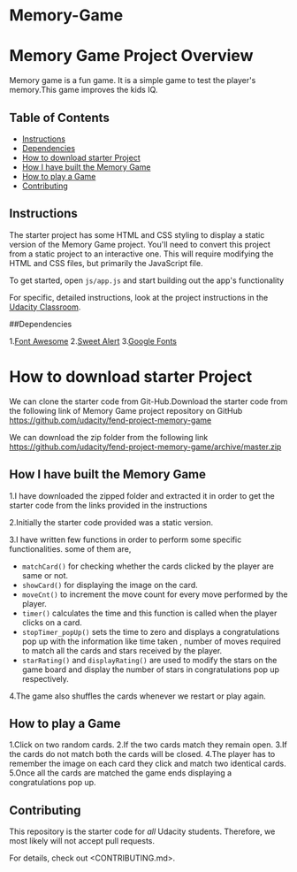 # Memory-Game
# Memory Game Project Overview

Memory game is a fun game. It is a simple game to test the player's memory.This game improves the kids IQ.


## Table of Contents

- [Instructions](#instructions)
- [Dependencies](#dependencies)
- [How to download starter Project](#how-to-download-starter-project)
- [How I have built the Memory Game](#how-i-have-built-the-memory-game)
- [How to play a Game](#how-to-play-a-game)
- [Contributing](#contributing)


## Instructions

The starter project has some HTML and CSS styling to display a static version of the Memory Game project. You'll need to convert this project from a static project to an interactive one. This will require modifying the HTML and CSS files, but primarily the JavaScript file.

To get started, open `js/app.js` and start building out the app's functionality

For specific, detailed instructions, look at the project instructions in the [Udacity Classroom](https://classroom.udacity.com/me).


##Dependencies

1.[Font Awesome](https://maxcdn.bootstrapcdn.com/font-awesome/4.6.1/css/font-awesome.min.css)
2.[Sweet Alert](https://cdnjs.cloudflare.com/ajax/libs/sweetalert/1.1.3/sweetalert.min.css)
3.[Google Fonts](https://fonts.googleapis.com/css?family=Coda)

# How to download starter Project

We can clone the starter code from Git-Hub.Download the starter code from the following link of Memory Game project repository on GitHub <https://github.com/udacity/fend-project-memory-game>

We can download the zip folder from the following link <https://github.com/udacity/fend-project-memory-game/archive/master.zip>


## How I have built the Memory Game

1.I have downloaded the zipped folder and extracted it in order to get the starter code from the links provided in the instructions

2.Initially the starter code provided was a static version.

3.I have written few functions in order to perform some specific functionalities. some of them are,

- `matchCard()` for checking whether the cards clicked by the player are same or not.
- `showCard()` for displaying the image on the card.
- `moveCnt()` to increment the move count for every move performed by the player.
- `timer()` calculates the time and this function is called when the player clicks on a card.
- `stopTimer_popUp()` sets the time to zero and displays a congratulations pop up with the information like time taken , number of moves required to match all the cards and stars received by the player.
- `starRating()` and `displayRating()` are used to modify the stars on the game board and display the number of stars in congratulations pop up respectively.

4.The game also shuffles the cards whenever we restart or play again.


## How to play a Game

1.Click on two random cards. 2.If the two cards match they remain open. 3.If the cards do not match both the cards will be closed. 4.The player has to remember the image on each card they click and match two identical cards. 5.Once all the cards are matched the game ends displaying a congratulations pop up.


## Contributing

This repository is the starter code for _all_ Udacity students. Therefore, we most likely will not accept pull requests.

For details, check out <CONTRIBUTING.md>.
